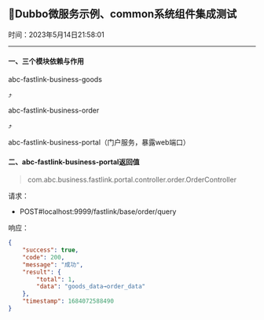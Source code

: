 ## 🌵Dubbo微服务示例、common系统组件集成测试

时间：2023年5月14日21:58:01

---

#### 一、三个模块依赖与作用

abc-fastlink-business-goods

⤴️

abc-fastlink-business-order

⤴️

abc-fastlink-business-portal（门户服务，暴露web端口）





#### 二、abc-fastlink-business-portal返回值

> com.abc.business.fastlink.portal.controller.order.OrderController

请求：

- POST#localhost:9999/fastlink/base/order/query

响应：

```json
{
    "success": true,
    "code": 200,
    "message": "成功",
    "result": {
        "total": 1,
        "data": "goods_data→order_data"
    },
    "timestamp": 1684072588490
}
```



